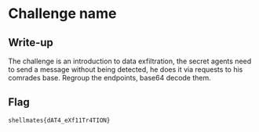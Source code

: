 # Challenge name

## Write-up

The challenge is an introduction to data exfiltration, the secret agents need to send a message without being detected, he does it via requests to his comrades base.
Regroup the endpoints, base64 decode them.

## Flag

`shellmates{dAT4_eXf11Tr4TION}`
